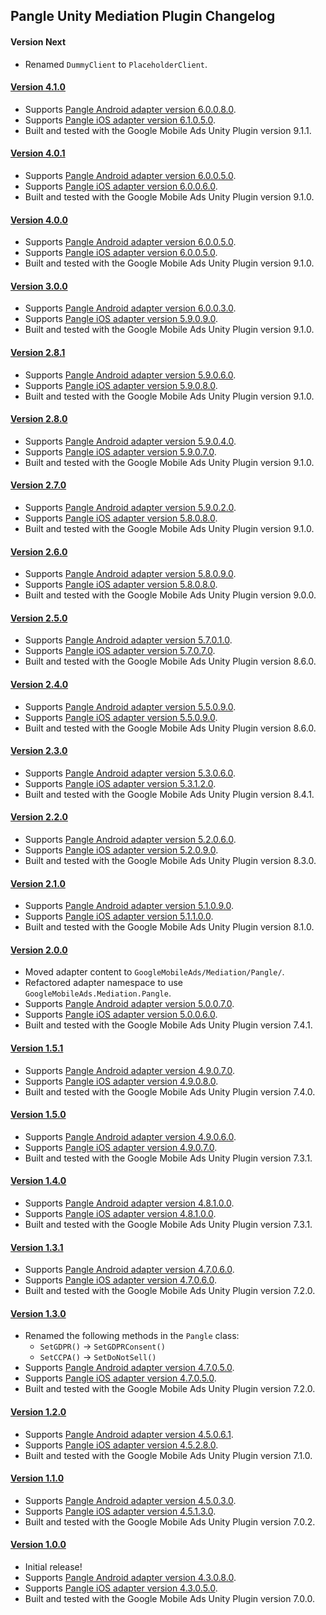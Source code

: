 ## Pangle Unity Mediation Plugin Changelog

#### Version Next
- Renamed `DummyClient` to `PlaceholderClient`.

#### [Version 4.1.0](https://dl.google.com/googleadmobadssdk/mediation/unity/pangle/PangleUnityAdapter-4.1.0.zip)
- Supports [Pangle Android adapter version 6.0.0.8.0](https://github.com/googleads/googleads-mobile-android-mediation/blob/main/ThirdPartyAdapters/pangle/CHANGELOG.md#version-60080).
- Supports [Pangle iOS adapter version 6.1.0.5.0](https://github.com/googleads/googleads-mobile-ios-mediation/blob/main/adapters/Pangle/CHANGELOG.md#version-61050).
- Built and tested with the Google Mobile Ads Unity Plugin version 9.1.1.

#### [Version 4.0.1](https://dl.google.com/googleadmobadssdk/mediation/unity/pangle/PangleUnityAdapter-4.0.1.zip)
- Supports [Pangle Android adapter version 6.0.0.5.0](https://github.com/googleads/googleads-mobile-android-mediation/blob/main/ThirdPartyAdapters/pangle/CHANGELOG.md#version-60050).
- Supports [Pangle iOS adapter version 6.0.0.6.0](https://github.com/googleads/googleads-mobile-ios-mediation/blob/main/adapters/Pangle/CHANGELOG.md#version-60060).
- Built and tested with the Google Mobile Ads Unity Plugin version 9.1.0.

#### [Version 4.0.0](https://dl.google.com/googleadmobadssdk/mediation/unity/pangle/PangleUnityAdapter-4.0.0.zip)
- Supports [Pangle Android adapter version 6.0.0.5.0](https://github.com/googleads/googleads-mobile-android-mediation/blob/main/ThirdPartyAdapters/pangle/CHANGELOG.md#version-60050).
- Supports [Pangle iOS adapter version 6.0.0.5.0](https://github.com/googleads/googleads-mobile-ios-mediation/blob/main/adapters/Pangle/CHANGELOG.md#version-60050).
- Built and tested with the Google Mobile Ads Unity Plugin version 9.1.0.

#### [Version 3.0.0](https://dl.google.com/googleadmobadssdk/mediation/unity/pangle/PangleUnityAdapter-3.0.0.zip)
- Supports [Pangle Android adapter version 6.0.0.3.0](https://github.com/googleads/googleads-mobile-android-mediation/blob/main/ThirdPartyAdapters/pangle/CHANGELOG.md#version-60030).
- Supports [Pangle iOS adapter version 5.9.0.9.0](https://github.com/googleads/googleads-mobile-ios-mediation/blob/main/adapters/Pangle/CHANGELOG.md#version-59090).
- Built and tested with the Google Mobile Ads Unity Plugin version 9.1.0.

#### [Version 2.8.1](https://dl.google.com/googleadmobadssdk/mediation/unity/pangle/PangleUnityAdapter-2.8.1.zip)
- Supports [Pangle Android adapter version 5.9.0.6.0](https://github.com/googleads/googleads-mobile-android-mediation/blob/main/ThirdPartyAdapters/pangle/CHANGELOG.md#version-59060).
- Supports [Pangle iOS adapter version 5.9.0.8.0](https://github.com/googleads/googleads-mobile-ios-mediation/blob/main/adapters/Pangle/CHANGELOG.md#version-59080).
- Built and tested with the Google Mobile Ads Unity Plugin version 9.1.0.

#### [Version 2.8.0](https://dl.google.com/googleadmobadssdk/mediation/unity/pangle/PangleUnityAdapter-2.8.0.zip)
- Supports [Pangle Android adapter version 5.9.0.4.0](https://github.com/googleads/googleads-mobile-android-mediation/blob/main/ThirdPartyAdapters/pangle/CHANGELOG.md#version-59040).
- Supports [Pangle iOS adapter version 5.9.0.7.0](https://github.com/googleads/googleads-mobile-ios-mediation/blob/main/adapters/Pangle/CHANGELOG.md#version-59070).
- Built and tested with the Google Mobile Ads Unity Plugin version 9.1.0.

#### [Version 2.7.0](https://dl.google.com/googleadmobadssdk/mediation/unity/pangle/PangleUnityAdapter-2.7.0.zip)
- Supports [Pangle Android adapter version 5.9.0.2.0](https://github.com/googleads/googleads-mobile-android-mediation/blob/main/ThirdPartyAdapters/pangle/CHANGELOG.md#version-59020).
- Supports [Pangle iOS adapter version 5.8.0.8.0](https://github.com/googleads/googleads-mobile-ios-mediation/blob/main/adapters/Pangle/CHANGELOG.md#version-58080).
- Built and tested with the Google Mobile Ads Unity Plugin version 9.1.0.

#### [Version 2.6.0](https://dl.google.com/googleadmobadssdk/mediation/unity/pangle/PangleUnityAdapter-2.6.0.zip)
- Supports [Pangle Android adapter version 5.8.0.9.0](https://github.com/googleads/googleads-mobile-android-mediation/blob/main/ThirdPartyAdapters/pangle/CHANGELOG.md#version-58090).
- Supports [Pangle iOS adapter version 5.8.0.8.0](https://github.com/googleads/googleads-mobile-ios-mediation/blob/main/adapters/Pangle/CHANGELOG.md#version-58080).
- Built and tested with the Google Mobile Ads Unity Plugin version 9.0.0.

#### [Version 2.5.0](https://dl.google.com/googleadmobadssdk/mediation/unity/pangle/PangleUnityAdapter-2.5.0.zip)
- Supports [Pangle Android adapter version 5.7.0.1.0](https://github.com/googleads/googleads-mobile-android-mediation/blob/main/ThirdPartyAdapters/pangle/CHANGELOG.md#version-57010).
- Supports [Pangle iOS adapter version 5.7.0.7.0](https://github.com/googleads/googleads-mobile-ios-mediation/blob/main/adapters/Pangle/CHANGELOG.md#version-57070).
- Built and tested with the Google Mobile Ads Unity Plugin version 8.6.0.

#### [Version 2.4.0](https://dl.google.com/googleadmobadssdk/mediation/unity/pangle/PangleUnityAdapter-2.4.0.zip)
- Supports [Pangle Android adapter version 5.5.0.9.0](https://github.com/googleads/googleads-mobile-android-mediation/blob/main/ThirdPartyAdapters/pangle/CHANGELOG.md#version-55090).
- Supports [Pangle iOS adapter version 5.5.0.9.0](https://github.com/googleads/googleads-mobile-ios-mediation/blob/main/adapters/Pangle/CHANGELOG.md#version-55090).
- Built and tested with the Google Mobile Ads Unity Plugin version 8.6.0.

#### [Version 2.3.0](https://dl.google.com/googleadmobadssdk/mediation/unity/pangle/PangleUnityAdapter-2.3.0.zip)
- Supports [Pangle Android adapter version 5.3.0.6.0](https://github.com/googleads/googleads-mobile-android-mediation/blob/main/ThirdPartyAdapters/pangle/CHANGELOG.md#version-53060).
- Supports [Pangle iOS adapter version 5.3.1.2.0](https://github.com/googleads/googleads-mobile-ios-mediation/blob/main/adapters/Pangle/CHANGELOG.md#version-53120).
- Built and tested with the Google Mobile Ads Unity Plugin version 8.4.1.

#### [Version 2.2.0](https://dl.google.com/googleadmobadssdk/mediation/unity/pangle/PangleUnityAdapter-2.2.0.zip)
- Supports [Pangle Android adapter version 5.2.0.6.0](https://github.com/googleads/googleads-mobile-android-mediation/blob/main/ThirdPartyAdapters/pangle/CHANGELOG.md#version-52060).
- Supports [Pangle iOS adapter version 5.2.0.9.0](https://github.com/googleads/googleads-mobile-ios-mediation/blob/main/adapters/Pangle/CHANGELOG.md#version-52090).
- Built and tested with the Google Mobile Ads Unity Plugin version 8.3.0.

#### [Version 2.1.0](https://dl.google.com/googleadmobadssdk/mediation/unity/pangle/PangleUnityAdapter-2.1.0.zip)
- Supports [Pangle Android adapter version 5.1.0.9.0](https://github.com/googleads/googleads-mobile-android-mediation/blob/main/ThirdPartyAdapters/pangle/CHANGELOG.md#version-51090).
- Supports [Pangle iOS adapter version 5.1.1.0.0](https://github.com/googleads/googleads-mobile-ios-mediation/blob/main/adapters/Pangle/CHANGELOG.md#version-51100).
- Built and tested with the Google Mobile Ads Unity Plugin version 8.1.0.

#### [Version 2.0.0](https://dl.google.com/googleadmobadssdk/mediation/unity/pangle/PangleUnityAdapter-2.0.0.zip)
- Moved adapter content to `GoogleMobileAds/Mediation/Pangle/`.
- Refactored adapter namespace to use `GoogleMobileAds.Mediation.Pangle`.
- Supports [Pangle Android adapter version 5.0.0.7.0](https://github.com/googleads/googleads-mobile-android-mediation/blob/main/ThirdPartyAdapters/pangle/CHANGELOG.md#version-50070).
- Supports [Pangle iOS adapter version 5.0.0.6.0](https://github.com/googleads/googleads-mobile-ios-mediation/blob/main/adapters/Pangle/CHANGELOG.md#version-50060).
- Built and tested with the Google Mobile Ads Unity Plugin version 7.4.1.

#### [Version 1.5.1](https://dl.google.com/googleadmobadssdk/mediation/unity/pangle/PangleUnityAdapter-1.5.1.zip)
- Supports [Pangle Android adapter version 4.9.0.7.0](https://github.com/googleads/googleads-mobile-android-mediation/blob/main/ThirdPartyAdapters/pangle/CHANGELOG.md#version-49070).
- Supports [Pangle iOS adapter version 4.9.0.8.0](https://github.com/googleads/googleads-mobile-ios-mediation/blob/main/adapters/Pangle/CHANGELOG.md#version-49080).
- Built and tested with the Google Mobile Ads Unity Plugin version 7.4.0.

#### [Version 1.5.0](https://dl.google.com/googleadmobadssdk/mediation/unity/pangle/PangleUnityAdapter-1.5.0.zip)
- Supports [Pangle Android adapter version 4.9.0.6.0](https://github.com/googleads/googleads-mobile-android-mediation/blob/main/ThirdPartyAdapters/pangle/CHANGELOG.md#version-49060).
- Supports [Pangle iOS adapter version 4.9.0.7.0](https://github.com/googleads/googleads-mobile-ios-mediation/blob/main/adapters/Pangle/CHANGELOG.md#version-49070).
- Built and tested with the Google Mobile Ads Unity Plugin version 7.3.1.

#### [Version 1.4.0](https://dl.google.com/googleadmobadssdk/mediation/unity/pangle/PangleUnityAdapter-1.4.0.zip)
- Supports [Pangle Android adapter version 4.8.1.0.0](https://github.com/googleads/googleads-mobile-android-mediation/blob/main/ThirdPartyAdapters/pangle/CHANGELOG.md#version-48100).
- Supports [Pangle iOS adapter version 4.8.1.0.0](https://github.com/googleads/googleads-mobile-ios-mediation/blob/main/adapters/Pangle/CHANGELOG.md#version-48100).
- Built and tested with the Google Mobile Ads Unity Plugin version 7.3.1.

#### [Version 1.3.1](https://dl.google.com/googleadmobadssdk/mediation/unity/pangle/PangleUnityAdapter-1.3.1.zip)
- Supports [Pangle Android adapter version 4.7.0.6.0](https://github.com/googleads/googleads-mobile-android-mediation/blob/main/ThirdPartyAdapters/pangle/CHANGELOG.md#version-47060).
- Supports [Pangle iOS adapter version 4.7.0.6.0](https://github.com/googleads/googleads-mobile-ios-mediation/blob/main/adapters/Pangle/CHANGELOG.md#version-47060).
- Built and tested with the Google Mobile Ads Unity Plugin version 7.2.0.

#### [Version 1.3.0](https://dl.google.com/googleadmobadssdk/mediation/unity/pangle/PangleUnityAdapter-1.3.0.zip)
- Renamed the following methods in the `Pangle` class:
  * `SetGDPR()` -> `SetGDPRConsent()`
  * `SetCCPA()` -> `SetDoNotSell()`
- Supports [Pangle Android adapter version 4.7.0.5.0](https://github.com/googleads/googleads-mobile-android-mediation/blob/main/ThirdPartyAdapters/pangle/CHANGELOG.md#version-47050).
- Supports [Pangle iOS adapter version 4.7.0.5.0](https://github.com/googleads/googleads-mobile-ios-mediation/blob/main/adapters/Pangle/CHANGELOG.md#version-47050).
- Built and tested with the Google Mobile Ads Unity Plugin version 7.2.0.

#### [Version 1.2.0](https://dl.google.com/googleadmobadssdk/mediation/unity/pangle/PangleUnityAdapter-1.2.0.zip)
- Supports [Pangle Android adapter version 4.5.0.6.1](https://github.com/googleads/googleads-mobile-android-mediation/blob/main/ThirdPartyAdapters/pangle/CHANGELOG.md#version-45061).
- Supports [Pangle iOS adapter version 4.5.2.8.0](https://github.com/googleads/googleads-mobile-ios-mediation/blob/main/adapters/Pangle/CHANGELOG.md#version-45280).
- Built and tested with the Google Mobile Ads Unity Plugin version 7.1.0.

#### [Version 1.1.0](https://dl.google.com/googleadmobadssdk/mediation/unity/unity/pangle/PangleUnityAdapter-1.1.0.zip)
- Supports [Pangle Android adapter version 4.5.0.3.0](https://github.com/googleads/googleads-mobile-android-mediation/blob/main/ThirdPartyAdapters/pangle/CHANGELOG.md#version-45030).
- Supports [Pangle iOS adapter version 4.5.1.3.0](https://github.com/googleads/googleads-mobile-ios-mediation/blob/main/adapters/Pangle/CHANGELOG.md#version-45130).
- Built and tested with the Google Mobile Ads Unity Plugin version 7.0.2.

#### [Version 1.0.0](https://dl.google.com/googleadmobadssdk/mediation/unity/pangle/PangleUnityAdapter-1.0.0.zip)
- Initial release!
- Supports [Pangle Android adapter version 4.3.0.8.0](https://github.com/googleads/googleads-mobile-android-mediation/blob/main/ThirdPartyAdapters/pangle/CHANGELOG.md#version-43080).
- Supports [Pangle iOS adapter version 4.3.0.5.0](https://github.com/googleads/googleads-mobile-ios-mediation/blob/main/adapters/Pangle/CHANGELOG.md#version-43050).
- Built and tested with the Google Mobile Ads Unity Plugin version 7.0.0.
